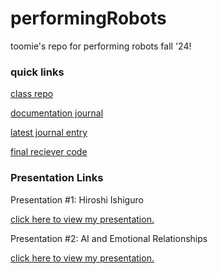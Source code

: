 # performingRobots
toomie's repo for performing robots fall '24!

### quick links
[class repo](https://github.com/michaelshiloh/performingrobots)

[documentation journal](https://github.com/oomie/performingRobots/blob/main/journal.md)

[latest journal entry](journal.md#latest-entry)

[final reciever code](code/finalRecieverCode.ino)

### Presentation Links

Presentation #1: Hiroshi Ishiguro

[click here to view my presentation.](https://www.canva.com/design/DAGRY8QaHJI/G-hWnsy9o3q1OnZRRqltBQ/view?utm_content=DAGRY8QaHJI&utm_campaign=designshare&utm_medium=link&utm_source=editor
) 

Presentation #2: AI and Emotional Relationships

[click here to view my presentation.](https://www.canva.com/design/DAGUZpEdEds/XerKCHPtYIyW1R9pmvjfgQ/view?utm_content=DAGUZpEdEds&utm_campaign=designshare&utm_medium=link&utm_source=editor)



